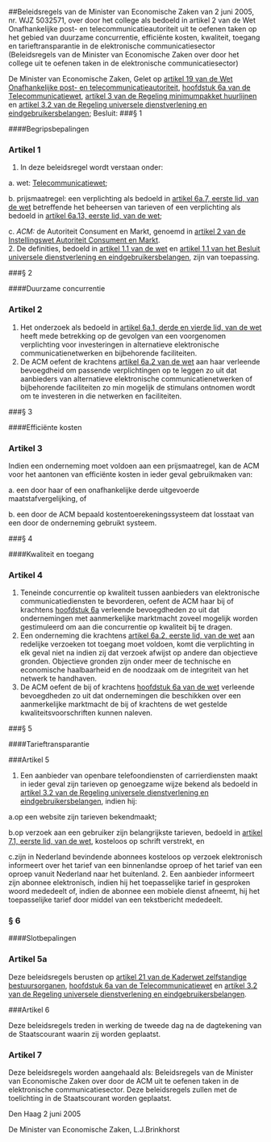 <meta http-equiv='Content-Type' content='text/html; charset=utf-8' />

##Beleidsregels van de Minister van Economische Zaken van 2 juni 2005, nr. WJZ 5032571, over door het college als bedoeld in artikel 2 van de Wet Onafhankelijke post- en telecommunicatieautoriteit uit te oefenen taken op het gebied van duurzame concurrentie, efficiënte kosten, kwaliteit, toegang en tarieftransparantie in de elektronische communicatiesector (Beleidsregels van de Minister van Economische Zaken over door het college uit te oefenen taken in de elektronische communicatiesector)

De Minister van Economische Zaken,
Gelet op [artikel 19 van de Wet Onafhankelijke post- en telecommunicatieautoriteit](../../../../../../../../../../../../../../../wet/wet/onafhankelijke/post-/en/telecommunicatieautoriteit/BWBR0008807/README.md), [hoofdstuk 6a van de Telecommunicatiewet](../../../../../../../../../../../../../../../wet/telecommunicatiewet/BWBR0009950/README.md), [artikel 3 van de Regeling minimumpakket huurlijnen](../../../../../../../../../../../../../../../ministeriele-regeling/regeling/minimumpakket/huurlijnen/BWBR0016708/README.md) en [artikel 3.2 van de Regeling universele dienstverlening en eindgebruikersbelangen](../../../../../../../../../../../../../../../ministeriele-regeling/regeling/universele/dienstverlening/en/eindgebruikersbelangen/BWBR0016709/README.md);
Besluit:
###§ 1 

####Begripsbepalingen

### Artikel  1  

1.  In deze beleidsregel wordt verstaan onder: 

a. wet: [Telecommunicatiewet](../../../../../../../../../../../../../../../wet/telecommunicatiewet/BWBR0009950/README.md);  

b. prijsmaatregel: een verplichting als bedoeld in [artikel 6a.7, eerste lid, van de wet](../../../../../../../../../../../../../../../wet/telecommunicatiewet/BWBR0009950/README.md) betreffende het beheersen van tarieven of een verplichting als bedoeld in [artikel 6a.13, eerste lid, van de wet](../../../../../../../../../../../../../../../wet/telecommunicatiewet/BWBR0009950/README.md);  

c.  *ACM:* de Autoriteit Consument en Markt, genoemd in [artikel 2 van de Instellingswet Autoriteit Consument en Markt](../../../../../../../../../../../../../../../wet/instellingswet/autoriteit/consument/en/markt/BWBR0033043/README.md).    
2.  De definities, bedoeld in [artikel 1.1 van de wet](../../../../../../../../../../../../../../../wet/telecommunicatiewet/BWBR0009950/README.md) en [artikel 1.1 van het Besluit universele dienstverlening en eindgebruikersbelangen](../../../../../../../../../../../../../../../AMvB/besluit/universele/dienstverlening/en/eindgebruikersbelangen/BWBR0016698/README.md), zijn van toepassing.  

###§ 2 

####Duurzame concurrentie

### Artikel  2  

1.  Het onderzoek als bedoeld in [artikel 6a.1, derde en vierde lid, van de wet](../../../../../../../../../../../../../../../wet/telecommunicatiewet/BWBR0009950/README.md) heeft mede betrekking op de gevolgen van een voorgenomen verplichting voor investeringen in alternatieve elektronische communicatienetwerken en bijbehorende faciliteiten.   
2.  De ACM oefent de krachtens [artikel 6a.2 van de wet](../../../../../../../../../../../../../../../wet/telecommunicatiewet/BWBR0009950/README.md) aan haar verleende bevoegdheid om passende verplichtingen op te leggen zo uit dat aanbieders van alternatieve elektronische communicatienetwerken of bijbehorende faciliteiten zo min mogelijk de stimulans ontnomen wordt om te investeren in die netwerken en faciliteiten.  

###§ 3 

####Efficiënte kosten

### Artikel  3  

Indien een onderneming moet voldoen aan een prijsmaatregel, kan de ACM voor het aantonen van efficiënte kosten in ieder geval gebruikmaken van: 

a. een door haar of een onafhankelijke derde uitgevoerde maatstafvergelijking, of  

b. een door de ACM bepaald kostentoerekeningssysteem dat losstaat van een door de onderneming gebruikt systeem.   

###§ 4 

####Kwaliteit en toegang

### Artikel  4  

1.  Teneinde concurrentie op kwaliteit tussen aanbieders van elektronische communicatiediensten te bevorderen, oefent de ACM haar bij of krachtens [hoofdstuk 6a](../../../../../../../../../../../../../../../wet/telecommunicatiewet/BWBR0009950/README.md) verleende bevoegdheden zo uit dat ondernemingen met aanmerkelijke marktmacht zoveel mogelijk worden gestimuleerd om aan die concurrentie op kwaliteit bij te dragen.   
2.  Een onderneming die krachtens [artikel 6a.2, eerste lid, van de wet](../../../../../../../../../../../../../../../wet/telecommunicatiewet/BWBR0009950/README.md) aan redelijke verzoeken tot toegang moet voldoen, komt die verplichting in elk geval niet na indien zij dat verzoek afwijst op andere dan objectieve gronden. Objectieve gronden zijn onder meer de technische en economische haalbaarheid en de noodzaak om de integriteit van het netwerk te handhaven.   
3.  De ACM oefent de bij of krachtens [hoofdstuk 6a van de wet](../../../../../../../../../../../../../../../wet/telecommunicatiewet/BWBR0009950/README.md) verleende bevoegdheden zo uit dat ondernemingen die beschikken over een aanmerkelijke marktmacht de bij of krachtens de wet gestelde kwaliteitsvoorschriften kunnen naleven.  

###§ 5 

####Tarieftransparantie

###Artikel 5 

1. Een aanbieder van openbare telefoondiensten of carrierdiensten maakt in ieder geval zijn tarieven op genoegzame wijze bekend als bedoeld in [artikel 3.2 van de Regeling universele dienstverlening en eindgebruikersbelangen](../../../../../../../../../../../../../../../ministeriele-regeling/regeling/universele/dienstverlening/en/eindgebruikersbelangen/BWBR0016709/README.md), indien hij:

a.op een website zijn tarieven bekendmaakt;

b.op verzoek aan een gebruiker zijn belangrijkste tarieven, bedoeld in [artikel 7.1, eerste lid, van de wet](../../../../../../../../../../../../../../../wet/telecommunicatiewet/BWBR0009950/README.md), kosteloos op schrift verstrekt, en

c.zijn in Nederland bevindende abonnees kosteloos op verzoek elektronisch informeert over het tarief van een binnenlandse oproep of het tarief van een oproep vanuit Nederland naar het buitenland.
2. Een aanbieder informeert zijn abonnee elektronisch, indien hij het toepasselijke tarief in gesproken woord mededeelt of, indien de abonnee een mobiele dienst afneemt, hij het toepasselijke tarief door middel van een tekstbericht mededeelt.

### §  6  

####Slotbepalingen

### Artikel  5a  

Deze beleidsregels berusten op [artikel 21 van de Kaderwet zelfstandige bestuursorganen](../../../../../../../../../../../../../../../wet/kaderwet/zelfstandige/bestuursorganen/BWBR0020495/README.md), [hoofdstuk 6a van de Telecommunicatiewet](../../../../../../../../../../../../../../../wet/telecommunicatiewet/BWBR0009950/README.md) en [artikel 3.2 van de Regeling universele dienstverlening en eindgebruikersbelangen](../../../../../../../../../../../../../../../ministeriele-regeling/regeling/universele/dienstverlening/en/eindgebruikersbelangen/BWBR0016709/README.md). 

###Artikel 6 

Deze beleidsregels treden in werking de tweede dag na de dagtekening van de Staatscourant waarin zij worden geplaatst.

### Artikel  7  

Deze beleidsregels worden aangehaald als: Beleidsregels van de Minister van Economische Zaken over door de ACM uit te oefenen taken in de elektronische communicatiesector. 
Deze beleidsregels zullen met de toelichting in de Staatscourant worden geplaatst.

Den Haag
2 juni 2005

De 
Minister van Economische Zaken,
L.J.Brinkhorst
